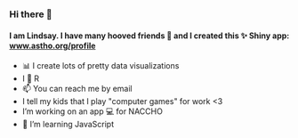 ### Hi there 👋

#### I am Lindsay. I have many hooved friends 🦄 and I created this ✨ Shiny app: www.astho.org/profile

- 📊 I create lots of pretty data visualizations
- I 💜 R
- 📫 You can reach me by email
- I tell my kids that I play "computer games" for work <3
- I’m working on an app 💻 for NACCHO 
- 🌱 I’m learning JavaScript

